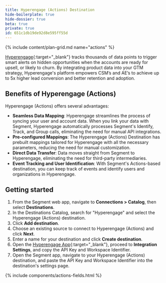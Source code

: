 ```yaml
---
title: Hyperengage (Actions) Destination
hide-boilerplate: true
hide-dossier: true
beta: true
private: true
id: 651c1db19de92d8e595ff55d
---
```


{% include content/plan-grid.md name="actions" %}

[Hyperengage](https://hyperengage.io/){:target="_blank"} tracks thousands of data points to trigger smart alerts on hidden opportunities when the accounts are ready for upsell, or likely to churn. By integrating product data into your GTM strategy, Hyperengage's platform empowers CSM’s and AE’s to achieve up to 5x higher lead conversion and better retention and adoption.

## Benefits of Hyperengage (Actions)

Hyperengage (Actions) offers several advantages:

- **Seamless Data Mapping**: Hyperengage streamlines the process of syncing your user and account data. When you link your data with Segment, Hyperengage automatically processes Segment's Identify, Track, and Group calls, eliminating the need for manual API integrations.
- **Pre-configured Mappings**: The Hyperengage (Actions) Destination has prebuilt mappings tailored for Hyperengage with all the necessary parameters, reducing the need for manual customization.
- **Direct Data Transfer**: Data moves straight from Segment to Hyperengage, eliminating the need for third-party intermediaries.
- **Event Tracking and User Identification**: With Segment's Actions-based destination, you can keep track of events and identify users and organizations in Hyperengage.

## Getting started

1. From the Segment web app, navigate to **Connections > Catalog**, then select **Destinations**.
2. In the Destinations Catalog, search for "Hyperengage" and select the Hyperengage (Actions) destination.
3. Click **Add destination**.
4. Choose an existing source to connect to Hyperengage (Actions) and click **Next**.
5. Enter a name for your destination and click **Create destination**.
6. Open the [Hyperengage App](https://hyperengage.io/){:target="_blank"}, proceed to **Integration Settings**, and copy the API Key and Workspace Identifier.
7. Open the Segment app, navigate to your Hyperengage (Actions) destination, and paste the API Key and Workspace Identifier into the destination's settings page.


{% include components/actions-fields.html %}
